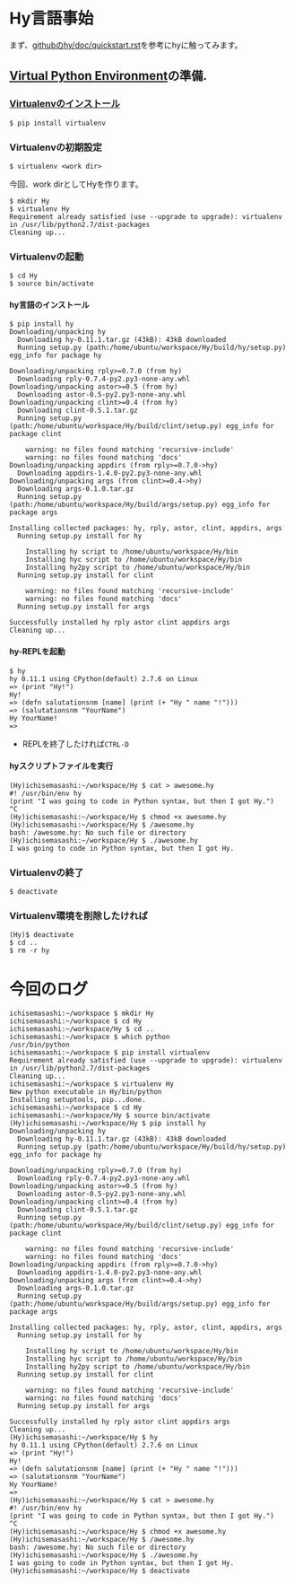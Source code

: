 # Hy言語事始

まず、[githubのhy/doc/quickstart.rst](https://github.com/hylang/hy/blob/master/docs/quickstart.rst)を参考にhyに触ってみます。


## [Virtual Python Environment](https://virtualenv.pypa.io/en/latest/)の準備.

### [Virtualenvのインストール](http://docs.hylang.org/en/latest/quickstart.html)

    $ pip install virtualenv

### Virtualenvの初期設定

    $ virtualenv <work dir>

今回、work dirとしてHyを作ります。

    $ mkdir Hy
    $ virtualenv Hy
    Requirement already satisfied (use --upgrade to upgrade): virtualenv in /usr/lib/python2.7/dist-packages
    Cleaning up...


### Virtualenvの起動

    $ cd Hy
    $ source bin/activate

#### hy言語のインストール

```
$ pip install hy
Downloading/unpacking hy
  Downloading hy-0.11.1.tar.gz (43kB): 43kB downloaded
  Running setup.py (path:/home/ubuntu/workspace/Hy/build/hy/setup.py) egg_info for package hy

Downloading/unpacking rply>=0.7.0 (from hy)
  Downloading rply-0.7.4-py2.py3-none-any.whl
Downloading/unpacking astor>=0.5 (from hy)
  Downloading astor-0.5-py2.py3-none-any.whl
Downloading/unpacking clint>=0.4 (from hy)
  Downloading clint-0.5.1.tar.gz
  Running setup.py (path:/home/ubuntu/workspace/Hy/build/clint/setup.py) egg_info for package clint

    warning: no files found matching 'recursive-include'
    warning: no files found matching 'docs'
Downloading/unpacking appdirs (from rply>=0.7.0->hy)
  Downloading appdirs-1.4.0-py2.py3-none-any.whl
Downloading/unpacking args (from clint>=0.4->hy)
  Downloading args-0.1.0.tar.gz
  Running setup.py (path:/home/ubuntu/workspace/Hy/build/args/setup.py) egg_info for package args

Installing collected packages: hy, rply, astor, clint, appdirs, args
  Running setup.py install for hy

    Installing hy script to /home/ubuntu/workspace/Hy/bin
    Installing hyc script to /home/ubuntu/workspace/Hy/bin
    Installing hy2py script to /home/ubuntu/workspace/Hy/bin
  Running setup.py install for clint

    warning: no files found matching 'recursive-include'
    warning: no files found matching 'docs'
  Running setup.py install for args

Successfully installed hy rply astor clint appdirs args
Cleaning up...
```    


#### hy-REPLを起動

    $ hy
    hy 0.11.1 using CPython(default) 2.7.6 on Linux
    => (print "Hy!")
    Hy!
    => (defn salutationsnm [name] (print (+ "Hy " name "!")))
    => (salutationsnm "YourName")
    Hy YourName!
    =>
- REPLを終了したければ`CTRL-D`

#### hyスクリプトファイルを実行

```
(Hy)ichisemasashi:~/workspace/Hy $ cat > awesome.hy
#! /usr/bin/env hy
(print "I was going to code in Python syntax, but then I got Hy.")
^C
(Hy)ichisemasashi:~/workspace/Hy $ chmod +x awesome.hy
(Hy)ichisemasashi:~/workspace/Hy $ /awesome.hy
bash: /awesome.hy: No such file or directory
(Hy)ichisemasashi:~/workspace/Hy $ ./awesome.hy
I was going to code in Python syntax, but then I got Hy.
```


### Virtualenvの終了

    $ deactivate

### Virtualenv環境を削除したければ

    (Hy)$ deactivate
    $ cd ..
    $ rm -r hy

# 今回のログ

```
ichisemasashi:~/workspace $ mkdir Hy
ichisemasashi:~/workspace $ cd Hy
ichisemasashi:~/workspace/Hy $ cd ..
ichisemasashi:~/workspace $ which python
/usr/bin/python
ichisemasashi:~/workspace $ pip install virtualenv
Requirement already satisfied (use --upgrade to upgrade): virtualenv in /usr/lib/python2.7/dist-packages
Cleaning up...
ichisemasashi:~/workspace $ virtualenv Hy
New python executable in Hy/bin/python
Installing setuptools, pip...done.
ichisemasashi:~/workspace $ cd Hy
ichisemasashi:~/workspace/Hy $ source bin/activate
(Hy)ichisemasashi:~/workspace/Hy $ pip install hy
Downloading/unpacking hy
  Downloading hy-0.11.1.tar.gz (43kB): 43kB downloaded
  Running setup.py (path:/home/ubuntu/workspace/Hy/build/hy/setup.py) egg_info for package hy

Downloading/unpacking rply>=0.7.0 (from hy)
  Downloading rply-0.7.4-py2.py3-none-any.whl
Downloading/unpacking astor>=0.5 (from hy)
  Downloading astor-0.5-py2.py3-none-any.whl
Downloading/unpacking clint>=0.4 (from hy)
  Downloading clint-0.5.1.tar.gz
  Running setup.py (path:/home/ubuntu/workspace/Hy/build/clint/setup.py) egg_info for package clint

    warning: no files found matching 'recursive-include'
    warning: no files found matching 'docs'
Downloading/unpacking appdirs (from rply>=0.7.0->hy)
  Downloading appdirs-1.4.0-py2.py3-none-any.whl
Downloading/unpacking args (from clint>=0.4->hy)
  Downloading args-0.1.0.tar.gz
  Running setup.py (path:/home/ubuntu/workspace/Hy/build/args/setup.py) egg_info for package args

Installing collected packages: hy, rply, astor, clint, appdirs, args
  Running setup.py install for hy

    Installing hy script to /home/ubuntu/workspace/Hy/bin
    Installing hyc script to /home/ubuntu/workspace/Hy/bin
    Installing hy2py script to /home/ubuntu/workspace/Hy/bin
  Running setup.py install for clint

    warning: no files found matching 'recursive-include'
    warning: no files found matching 'docs'
  Running setup.py install for args

Successfully installed hy rply astor clint appdirs args
Cleaning up...
(Hy)ichisemasashi:~/workspace/Hy $ hy
hy 0.11.1 using CPython(default) 2.7.6 on Linux
=> (print "Hy!")
Hy!
=> (defn salutationsnm [name] (print (+ "Hy " name "!")))
=> (salutationsnm "YourName")
Hy YourName!
=>
(Hy)ichisemasashi:~/workspace/Hy $ cat > awesome.hy
#! /usr/bin/env hy
(print "I was going to code in Python syntax, but then I got Hy.")
^C
(Hy)ichisemasashi:~/workspace/Hy $ chmod +x awesome.hy
(Hy)ichisemasashi:~/workspace/Hy $ /awesome.hy
bash: /awesome.hy: No such file or directory
(Hy)ichisemasashi:~/workspace/Hy $ ./awesome.hy
I was going to code in Python syntax, but then I got Hy.
(Hy)ichisemasashi:~/workspace/Hy $ deactivate
```
